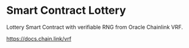 # Smart Contract Lottery #

Lottery Smart Contract with verifiable RNG from Oracle Chainlink VRF.

https://docs.chain.link/vrf